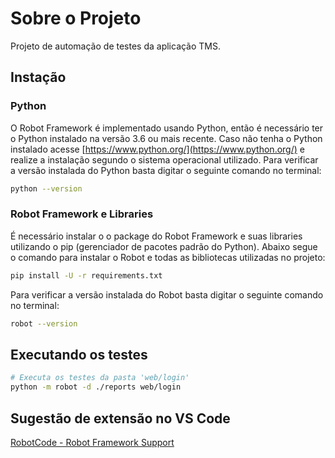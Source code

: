 # Sobre o Projeto

Projeto de automação de testes da aplicação TMS.

## Instação
### Python

O Robot Framework é implementado usando Python, então é necessário ter o Python instalado na versão 3.6 ou mais recente.
Caso não tenha o Python instalado acesse [https://www.python.org/](https://www.python.org/) e realize a instalação segundo o sistema operacional utilizado.
Para verificar a versão instalada do Python basta digitar o seguinte comando no terminal:

```bash
python --version
```

### Robot Framework e Libraries

É necessário instalar o o package do Robot Framework e suas libraries utilizando o pip (gerenciador de pacotes padrão do Python).
Abaixo segue o comando para instalar o Robot e todas as bibliotecas utilizadas no projeto:

```bash
pip install -U -r requirements.txt
```

Para verificar a versão instalada do Robot basta digitar o seguinte comando no terminal:
```bash
robot --version
```

## Executando os testes

```bash
# Executa os testes da pasta 'web/login'
python -m robot -d ./reports web/login

```
## Sugestão de extensão no VS Code

[RobotCode - Robot Framework Support](https://marketplace.visualstudio.com/items?itemName=robocorp.robotframework-lsp)
